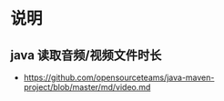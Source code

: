 # 说明


## java 读取音频/视频文件时长
- https://github.com/opensourceteams/java-maven-project/blob/master/md/video.md
